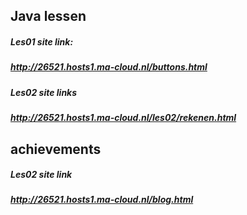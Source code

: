 ## Java lessen
##### Les01 site link:
##### http://26521.hosts1.ma-cloud.nl/buttons.html
##### Les02 site links
##### http://26521.hosts1.ma-cloud.nl/les02/rekenen.html

## achievements
##### Les02 site link
##### http://26521.hosts1.ma-cloud.nl/blog.html

